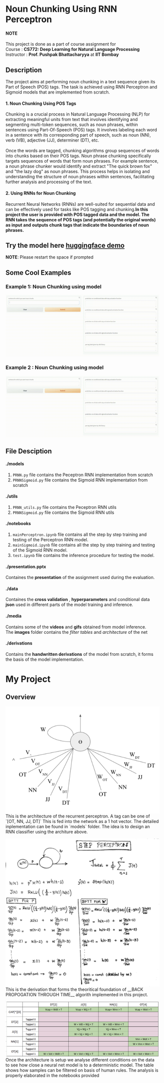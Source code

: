 # Noun Chunking Using RNN Perceptron

#### NOTE
This project is done as a part of course assignment for<br>
 Course : __CS772: Deep Learning for Natural Language Processing__ <br>
 Instructor :  __Prof. Pushpak Bhattacharyya__ at __IIT Bombay__

## Description
The project aims at performing noun chunking in a text sequence given its Part of Speech (POS) tags. The task is achieved using RNN Perceptron and Sigmoid models that are implemented from scratch.

#### 1. Noun Chunking Using POS Tags
Chunking is a crucial process in Natural Language Processing (NLP) for extracting meaningful units from text that involves identifying and segmenting multi-token sequences, such as noun phrases, within sentences using Part-Of-Speech (POS) tags. 
It involves labeling each word in a sentence with its corresponding part of speech, such as noun (NN), verb (VB), adjective (JJ), determiner (DT), etc.<br><br>
Once the words are tagged, chunking algorithms group sequences of words into chunks based on their POS tags. Noun phrase chunking specifically targets sequences of words that form noun phrases. For example sentence, a noun phrase chunker would identify and extract "The quick brown fox" and "the lazy dog" as noun phrases. This process helps in isolating and understanding the structure of noun phrases within sentences, facilitating further analysis and processing of the text.


#### 2. Using RNNs for Noun Chunking
Recurrent Neural Networks (RNNs) are well-suited for sequential data and can be effectively used for tasks like POS tagging and chunking.__In this project the user is provided with POS tagged data and the model. The RNN takes the sequence of POS tags (and potentially the original words) as input and outputs chunk tags that indicate the boundaries of noun phrases.__

## Try the model here [huggingface demo](https://huggingface.co/spaces/vivek9/CS772_Assignment2)
__NOTE__: Please restart the space if prompted

## Some Cool Examples
### Example 1: Noun Chunking using model
![Cool Demo](https://github.com/adityapande1/rnn-perceptron/blob/main/media/gifs/one.gif)

### Example 2 : Noun Chunking using model
![Cool Demo](https://github.com/adityapande1/rnn-perceptron/blob/main/media/gifs/two.gif)
 

## File Desciption
#### ./models
1. `PRNN.py` file contains the Peceptron RNN implementation from scratch
2. `PRNNSigmoid.py` file contains the Sigmoid RNN implementation from scratch

#### ./utils
1. `PRNN_utils.py` file contains the Peceptron RNN utils
2. `PRNNSigmoid.py` file contains the Sigmoid RNN utils

#### ./notebooks
1. `mainPerceptron.ipynb` file contains all the step by step training and testing of the Perceptron RNN model.
2. `mainSigmoid.ipynb` file contains all the step by step training and testing of the Sigmoid RNN model.
3. `test.ipynb` file contains the inference procedure for testing the model.

#### ./presentation.pptx
Containes the __presentation__ of the assignment used during the evaluation.

#### ./data
Containes the __cross validation__ , __hyperparameters__ and conditional data __json__ used in different parts of the model training and inference.
#### ./media
Contains some of the __videos__ and __gifs__ obtained from model inference.<br>
The __images__ folder contains the _filter tables_  and _architecture_ of the net

#### ./derivations
Contains the __handwritten derivations__ of the model from scratch, it forms the basis of the model implementation.

# My Project
## Overview

<p align="left">
  <img src="https://github.com/adityapande1/rnn-perceptron/blob/main/media/images/architecture.png" alt="Project Logo" style="float: left; margin-right: 10px;" />
  This is the architecture of the recurrent perceptron. A tag can be one of `[OT, NN, JJ, DT]` This is fed into the network as a 1 hot vector.
  The detailed inplementation can be found in `models` folder. The idea is to design an RNN classifier using the architure above.
</p>

<p align="left">
  <img src="https://github.com/adityapande1/rnn-perceptron/blob/main/media/images/der1.png" alt="Project Logo" style="float: left; margin-right: 10px;" />
  This is the derivation that forms the theoritical foundation of __BACK PROPOGATION THROUGH TIME__ algorith implemented in this project.
</p>

<p align="left">
  <img src="https://github.com/adityapande1/rnn-perceptron/blob/main/media/images/green_conditions.png" alt="Project Logo" style="float: left; margin-right: 10px;" />
  Once the architecture is setup we analyse different conditions on the data to see how close a neural net model is to a deterministic model. The table shows how samples can be filtered on basis of human rules. The analysis is properly elaborated in the notebooks provided
</p>

